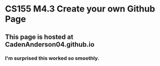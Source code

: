 # CS155 M4.3 Create your own Github Page
## This page is hosted at CadenAnderson04.github.io
### I'm surprised this worked so smoothly.
